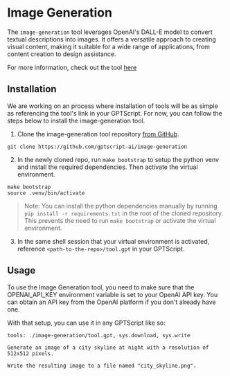 # Image Generation

The `image-generation` tool leverages OpenAI's DALL-E model to convert textual descriptions into images. It offers a versatile approach to creating visual content, making it suitable for a wide range of applications, from content creation to design assistance.

For more information, check out the tool [here](https://github.com/gptscript-ai/image-generation)

## Installation
We are working on an process where installation of tools will be as simple as
referencing the tool's link in your GPTScript. For now, you can follow the steps below to install the image-generation tool.

1. Clone the image-generation tool repository [from GitHub](https://github.com/gptscript-ai/image-generation).

```shell
git clone https://github.com/gptscript-ai/image-generation
```

2. In the newly cloned repo, run `make bootstrap` to setup the python venv and install the required dependencies. Then activate the virtual environment.

```shell
make bootstrap
source .venv/bin/activate
```

> Note: You can install the python dependencies manually by running `pip install -r requirements.txt` in the root of the cloned repository. This prevents the need to run `make bootstrap` or activate the virtual environment.

3. In the same shell session that your virtual environment is activated, reference `<path-to-the-repo>/tool.gpt` in your GPTScript.

## Usage
To use the Image Generation tool, you need to make sure that the OPENAI_API_KEY environment variable is set to your OpenAI API key. You can obtain an API key from the OpenAI platform if you don't already have one.

With that setup, you can use it in any GPTScript like so:

```
tools: ./image-generation/tool.gpt, sys.download, sys.write

Generate an image of a city skyline at night with a resolution of 512x512 pixels.

Write the resulting image to a file named "city_skyline.png".
```
